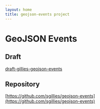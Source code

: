 ```yaml
---
layout: home
title: geojson-events project
---
```


# GeoJSON Events

## Draft

[draft-gillies-geojson-events](./draft-gillies-geojson-events.html)

## Repository

[https://github.com/sgillies/geojson-events](https://github.com/sgillies/geojson-events)
